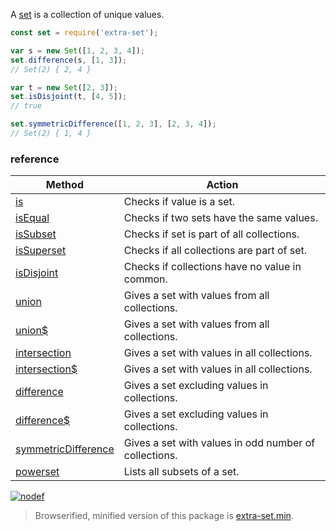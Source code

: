 A [set] is a collection of unique values.

```javascript
const set = require('extra-set');

var s = new Set([1, 2, 3, 4]);
set.difference(s, [1, 3]);
// Set(2) { 2, 4 }

var t = new Set([2, 3]);
set.isDisjoint(t, [4, 5]);
// true

set.symmetricDifference([1, 2, 3], [2, 3, 4]);
// Set(2) { 1, 4 }
```

### reference

| Method                 | Action
|------------------------|-------
| [is]                   | Checks if value is a set.
| [isEqual]              | Checks if two sets have the same values.
| [isSubset]             | Checks if set is part of all collections.
| [isSuperset]           | Checks if all collections are part of set.
| [isDisjoint]           | Checks if collections have no value in common.
| [union]                | Gives a set with values from all collections.
| [union$]               | Gives a set with values from all collections.
| [intersection]         | Gives a set with values in all collections.
| [intersection$]        | Gives a set with values in all collections.
| [difference]           | Gives a set excluding values in collections.
| [difference$]          | Gives a set excluding values in collections.
| [symmetricDifference]  | Gives a set with values in odd number of collections.
| [powerset]             | Lists all subsets of a set.

[![nodef](https://merferry.glitch.me/card/extra-set.svg)](https://nodef.github.io)

> Browserified, minified version of this package is [extra-set.min].

[is]: https://github.com/nodef/extra-set/wiki/is
[isEqual]: https://github.com/nodef/extra-set/wiki/isEqual
[isSubset]: https://github.com/nodef/extra-set/wiki/isSubset
[isSuperset]: https://github.com/nodef/extra-set/wiki/is
[isDisjoint]: https://github.com/nodef/extra-set/wiki/isDisjoint
[union]: https://github.com/nodef/extra-set/wiki/union
[union$]: https://github.com/nodef/extra-set/wiki/union$
[intersection]: https://github.com/nodef/extra-set/wiki/intersection
[intersection$]: https://github.com/nodef/extra-set/wiki/intersection$
[difference]: https://github.com/nodef/extra-set/wiki/difference
[difference$]: https://github.com/nodef/extra-set/wiki/difference$
[symmetricDifference]: https://github.com/nodef/extra-set/wiki/symmetricDifference
[powerset]: https://github.com/nodef/extra-set/wiki/powerset
[set]: https://developer.mozilla.org/en-US/docs/Web/JavaScript/Reference/Global_Objects/Set
[extra-set.min]: https://www.npmjs.com/package/extra-set.min
